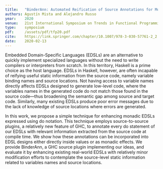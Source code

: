 ```yaml
---
title:   "BinderAnn: Automated Reification of Source Annotations for Monadic EDSLs"
authors: Agustín Mista and Alejandro Russo
year:    2020
venue:   21st International Symposium on Trends in Functional Programming
type:    symposium
pdf:     /assets/pdf/tfp20.pdf
cite:    https://link.springer.com/chapter/10.1007/978-3-030-57761-2_2
date:    2020-02-13
---
```


Embedded Domain-Specific Languages (EDSLs) are an alternative to quickly implement specialized languages without the need to write compilers or interpreters from scratch. In this territory, Haskell is a prime choice as the host language. EDSLs in Haskell, however, are often incapable of reifying useful static information from the source code, namely variable binding names and source locations. Not having access to variable names directly affects EDSLs designed to generate low-level code, where the variables names in the generated code do not match those found in the source code—thus broadening the semantic gap among source and target code. Similarly, many existing EDSLs produce poor error messages due to the lack of knowledge of source locations where errors are generated.

In this work, we propose a simple technique for enhancing monadic EDSLs expressed using do notation. This technique employs source-to-source plugins, a relatively new feature of GHC, to annotate every do statement of our EDSLs with relevant information extracted from the source code at compile time. We show how these annotations can be incorporated into EDSL designs either directly inside values or as monadic effects. We provide BinderAnn, a GHC source plugin implementing our ideas, and evaluate it by enhancing existing real-world EDSLs with relatively minor modification efforts to contemplate the source-level static information related to variables names and source locations.
